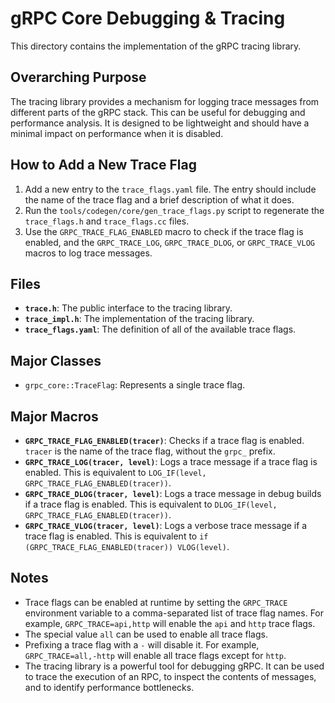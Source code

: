 # gRPC Core Debugging & Tracing

This directory contains the implementation of the gRPC tracing library.

## Overarching Purpose

The tracing library provides a mechanism for logging trace messages from different parts of the gRPC stack. This can be useful for debugging and performance analysis. It is designed to be lightweight and should have a minimal impact on performance when it is disabled.

## How to Add a New Trace Flag

1.  Add a new entry to the `trace_flags.yaml` file. The entry should include the name of the trace flag and a brief description of what it does.
2.  Run the `tools/codegen/core/gen_trace_flags.py` script to regenerate the `trace_flags.h` and `trace_flags.cc` files.
3.  Use the `GRPC_TRACE_FLAG_ENABLED` macro to check if the trace flag is enabled, and the `GRPC_TRACE_LOG`, `GRPC_TRACE_DLOG`, or `GRPC_TRACE_VLOG` macros to log trace messages.

## Files

*   **`trace.h`**: The public interface to the tracing library.
*   **`trace_impl.h`**: The implementation of the tracing library.
*   **`trace_flags.yaml`**: The definition of all of the available trace flags.

## Major Classes

*   `grpc_core::TraceFlag`: Represents a single trace flag.

## Major Macros

*   **`GRPC_TRACE_FLAG_ENABLED(tracer)`**: Checks if a trace flag is enabled. `tracer` is the name of the trace flag, without the `grpc_` prefix.
*   **`GRPC_TRACE_LOG(tracer, level)`**: Logs a trace message if a trace flag is enabled. This is equivalent to `LOG_IF(level, GRPC_TRACE_FLAG_ENABLED(tracer))`.
*   **`GRPC_TRACE_DLOG(tracer, level)`**: Logs a trace message in debug builds if a trace flag is enabled. This is equivalent to `DLOG_IF(level, GRPC_TRACE_FLAG_ENABLED(tracer))`.
*   **`GRPC_TRACE_VLOG(tracer, level)`**: Logs a verbose trace message if a trace flag is enabled. This is equivalent to `if (GRPC_TRACE_FLAG_ENABLED(tracer)) VLOG(level)`.

## Notes

*   Trace flags can be enabled at runtime by setting the `GRPC_TRACE` environment variable to a comma-separated list of trace flag names. For example, `GRPC_TRACE=api,http` will enable the `api` and `http` trace flags.
*   The special value `all` can be used to enable all trace flags.
*   Prefixing a trace flag with a `-` will disable it. For example, `GRPC_TRACE=all,-http` will enable all trace flags except for `http`.
*   The tracing library is a powerful tool for debugging gRPC. It can be used to trace the execution of an RPC, to inspect the contents of messages, and to identify performance bottlenecks.
